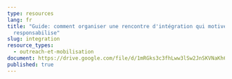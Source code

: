 ```yaml
---
type: resources
lang: fr
title: "Guide: comment organiser une rencontre d'intégration qui motive et
  responsabilise"
slug: integration
resource_types:
  - outreach-et-mobilisation
document: https://drive.google.com/file/d/1mRGks3c3fhLww3lSw2JnSKVNaKh6U8sC/view?usp=sharing
published: true
---
```

